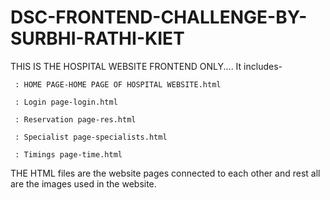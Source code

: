 # DSC-FRONTEND-CHALLENGE-BY-SURBHI-RATHI-KIET

THIS IS THE HOSPITAL WEBSITE FRONTEND ONLY....
It includes-
     
     : HOME PAGE-HOME PAGE OF HOSPITAL WEBSITE.html

     : Login page-login.html

     : Reservation page-res.html

     : Specialist page-specialists.html
    
     : Timings page-time.html

THE HTML files are the website pages connected to each other and rest all are the images used in the website.


